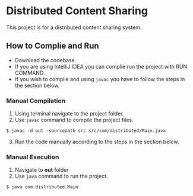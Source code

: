 # Distributed Content Sharing

This project is for a distributed content sharing system.

## How to Complie and Run
- Download the codebase.
- If you are using IntelliJ IDEA you can complie run the project with RUN COMMAND.
- If you wish to complie and using `javac` you have to follow the steps in the section below. 

### Manual Compilation
1. Using terminal navigate to the project folder.
2. Use `javac` command to compile the project files.
```shell
$ javac -d out -sourcepath src src/com/distributed/Main.java
```
3. Run the code manually according to the steps in the section below.

### Manual Execution
1. Navigate to **out** folder
2. Use `java` command to run the project.
```shell
$ java com.distributed.Main
```

